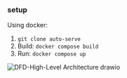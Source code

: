 
### setup
Using docker:

1. `git clone auto-serve`
2. Build: `docker compose build`
3. Run: `docker compose up`

![DFD-High-Level Architecture drawio](https://github.com/vaughanlove/square-serve/assets/57467835/21e105cb-2171-49de-868d-1bc002ac9174)

